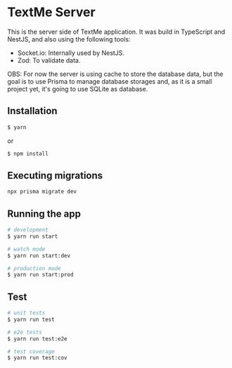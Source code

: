 # TextMe Server

This is the server side of TextMe application. It was build in TypeScript and NestJS, and also using the following tools:

- Socket.io: Internally used by NestJS.
- Zod: To validate data.

OBS: For now the server is using cache to store the database data, but the goal is to use Prisma to manage database storages and, as it is a small project yet, it's going to use SQLite as database.


## Installation

```bash
$ yarn
```
or 

```bash
$ npm install
```

## Executing migrations

```bash
npx prisma migrate dev
```

## Running the app

```bash
# development
$ yarn run start

# watch mode
$ yarn run start:dev

# production mode
$ yarn run start:prod
```

## Test

```bash
# unit tests
$ yarn run test

# e2e tests
$ yarn run test:e2e

# test coverage
$ yarn run test:cov
```
